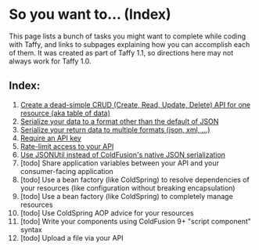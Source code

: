 # So you want to... (Index)

This page lists a bunch of tasks you might want to complete while coding with Taffy, and links to subpages explaining how you can accomplish each of them. It was created as part of Taffy 1.1, so directions here may not always work for Taffy 1.0.

## Index:

1. [Create a dead-simple CRUD (Create, Read, Update, Delete) API for one resource (aka table of data)][1]
1. [Serialize your data to a format other than the default of JSON][2]
1. [Serialize your return data to multiple formats (json, xml, ...)][3]
1. [Require an API key][4]
1. [Rate-limit access to your API][5]
1. [Use JSONUtil instead of ColdFusion's native JSON serialization][6]
1. [todo] Share application variables between your API and your consumer-facing application
1. [todo] Use a bean factory (like ColdSpring) to resolve dependencies of your resources (like configuration without breaking encapsulation)
1. [todo] Use a bean factory (like ColdSpring) to completely manage resources
1. [todo] Use ColdSpring AOP advice for your resources
1. [todo] Write your components using ColdFusion 9+ "script component" syntax
1. [todo] Upload a file via your API

[1]: https://github.com/atuttle/Taffy/wiki/So-you-want-to:-Create-a-dead-simple-CRUD-API
[2]: https://github.com/atuttle/Taffy/wiki/So-you-want-to:-Serialize-data-to-a-different-data-type
[3]: https://github.com/atuttle/Taffy/wiki/So-you-want-to:-Support-returning-multiple-formats
[4]: https://github.com/atuttle/Taffy/wiki/So-you-want-to:-Require-an-API-Key
[5]: https://github.com/atuttle/Taffy/wiki/So-you-want-to:-Rate-Limit-access-to-your-API
[6]: https://github.com/atuttle/Taffy/wiki/So-you-want-to:-Use-JSONUtil-instead-of-Native-JSON-serialization